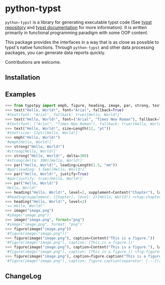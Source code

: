 # python-typst

`python-typst` is a library for generating executable typst code (See [typst repository](https://github.com/typst/typst) and [typst documentation](https://typst.app/docs/) for more information).
It is written primarily in functional programming paradigm with some OOP content.

This package provides the interfaces in a way that is as close as possible to typst's native functions.
Through `python-typst` and other data processing packages, you can generate data reports quickly.

Contributions are welcome.

## Installation

## Examples

```python
>>> from typstpy import emph, figure, heading, image, par, strong, text, Block, Content, Label, Length, Ratio, Relative
>>> text("Hello, World!", font="Arial", fallback=True)
'#text(font: "Arial", fallback: true)[Hello, World!]'
>>> text("Hello, World!", font=("Arial", "Times New Roman"), fallback=True)
'#text(font: ("Arial", "Times New Roman"), fallback: true)[Hello, World!]'
>>> text("Hello, World!", size=Length(12, "pt"))
'#text(size: 12pt)[Hello, World!]'
>>> emph("Hello, World!")
'#emph[Hello, World!]'
>>> strong("Hello, World!")
'#strong[Hello, World!]'
>>> strong("Hello, World!", delta=300)
'#strong(delta: 300)[Hello, World!]'
>>> par("Hello, World!", leading=Length(1.5, "em"))
'#par(leading: 1.5em)[Hello, World!]'
>>> par("Hello, World!", justify=True)
'#par(justify: true)[Hello, World!]'
>>> par("Hello, World!")
'Hello, World!'
>>> heading("Hello, World!", level=2, supplement=Content("Chapter"), label=Label("chap:chapter"))
'#heading(supplement: [Chapter], level: 2)[Hello, World!] <chap:chapter>'
>>> heading("Hello, World!", level=2)
'== Hello, World!'
>>> image("image.png")
'#image("image.png")'
>>> image("image.png", format="png")
'#image("image.png", format: "png")'
>>> figure(image("image.png"))
'#figure(image("image.png"))'
>>> figure(image("image.png"), caption=Content("This is a figure."))
'#figure(image("image.png"), caption: [This is a figure.])'
>>> figure(image("image.png"), caption=Content("This is a figure."), label=Label("fig:figure"))
'#figure(image("image.png"), caption: [This is a figure.]) <fig:figure>'
>>> figure(image("image.png"), caption=figure.caption("This is a figure.", separator=Content("---")))
'#figure(image("image.png"), caption: figure.caption(separator: [---])[This is a figure.])'
```

## ChangeLog
